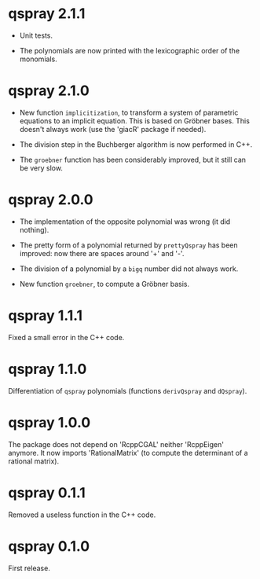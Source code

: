 # qspray 2.1.1

- Unit tests.

- The polynomials are now printed with the lexicographic order of the monomials.


# qspray 2.1.0

- New function `implicitization`, to transform a system of parametric equations to an implicit equation. This is based on Gröbner bases. This doesn't always work (use the 'giacR' package if needed).

- The division step in the Buchberger algorithm is now performed in C++.

- The `groebner` function has been considerably improved, but it still can be very slow.


# qspray 2.0.0

- The implementation of the opposite polynomial was wrong (it did nothing).

- The pretty form of a polynomial returned by `prettyQspray` has been improved: now there are spaces around '+' and '-'.

- The division of a polynomial by a `bigq` number did not always work.

- New function `groebner`, to compute a Gröbner basis.


# qspray 1.1.1

Fixed a small error in the C++ code.


# qspray 1.1.0

Differentiation of `qspray` polynomials (functions `derivQspray` and `dQspray`).


# qspray 1.0.0

The package does not depend on 'RcppCGAL' neither 'RcppEigen' anymore. 
It now imports 'RationalMatrix' (to compute the determinant of a rational 
matrix).


# qspray 0.1.1

Removed a useless function in the C++ code.


# qspray 0.1.0

First release.
